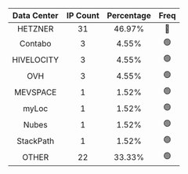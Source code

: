 | Data Center | IP Count | Percentage | Freq |
|:------------:|:--------:|:-----------:|:-----:|
| HETZNER | 31 | 46.97% | 🔴 |
| Contabo | 3 | 4.55% | 🟢 |
| HIVELOCITY | 3 | 4.55% | 🟢 |
| OVH | 3 | 4.55% | 🟢 |
| MEVSPACE | 1 | 1.52% | 🟢 |
| myLoc | 1 | 1.52% | 🟢 |
| Nubes | 1 | 1.52% | 🟢 |
| StackPath | 1 | 1.52% | 🟢 |
| OTHER | 22 | 33.33% | 🟢 |